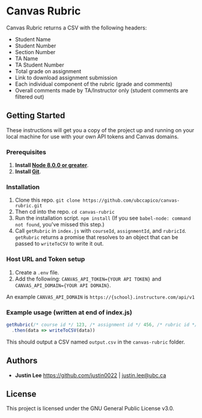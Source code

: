 # Canvas Rubric

Canvas Rubric returns a CSV with the following headers:
* Student Name
* Student Number
* Section Number
* TA Name
* TA Student Number
* Total grade on assignment
* Link to download assignment submission
* Each individual component of the rubric (grade and comments)
* Overall comments made by TA/Instructor only (student comments are filtered out)

## Getting Started

These instructions will get you a copy of the project up and running on your local machine for use with your own API tokens and Canvas domains.

### Prerequisites

1. **Install [Node 8.0.0 or greater](https://nodejs.org)**.
2. **Install [Git](https://git-scm.com/downloads)**.

### Installation

1. Clone this repo. `git clone https://github.com/ubccapico/canvas-rubric.git`
1. Then cd into the repo. `cd canvas-rubric`
1. Run the installation script. `npm install` (If you see `babel-node: command not found`, you've missed this step.)
1. Call `getRubric` in `index.js` with `courseId`, `assignmentId`, and `rubricId`. `getRubric` returns a promise that resolves to an object that can be passed to `writeToCSV` to write it out.

### Host URL and Token setup
1. Create a `.env` file.
1. Add the following: `CANVAS_API_TOKEN={YOUR API TOKEN}` and `CANVAS_API_DOMAIN={YOUR API DOMAIN}`.

An example `CANVAS_API_DOMAIN` is `https://{school}.instructure.com/api/v1`


### Example usage (written at end of index.js)

```javascript
getRubric(/* course id */ 123, /* assignment id */ 456, /* rubric id */ 789)
  .then(data => writeToCSV(data))
```

This should output a CSV named `output.csv` in the `canvas-rubric` folder.

## Authors

* **Justin Lee**
https://github.com/justin0022 | justin.lee@ubc.ca

## License

This project is licensed under the GNU General Public License v3.0.
